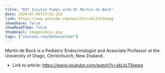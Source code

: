 ```yaml
---
title: "DIY Insulin Pumps with Dr Martin de Bock"
date: 2024-07-01T17:01:25Z
link: https://www.youtube.com/watch?v=zkLto73xewg
showShare: false
showReadTime: false
thumbnail: images/misc.png
tags: ["youtube.com/@shanselman"]
---
```

Martin de Bock is a Pediatric Endocrinologist and Associate Professor at the University of Otago, Christchurch, New Zealand.

- Link to article: https://www.youtube.com/watch?v=zkLto73xewg
